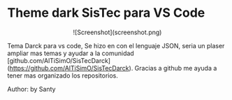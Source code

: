 # Theme dark SisTec para VS Code
<p align="center">
  ![Screenshot](screenshot.png)
</p>

Tema Darck para vs code, Se hizo en con el lenguaje JSON, seria un plaser ampliar mas temas y ayudar a la comunidad [github.com/AlTiSimO/SisTecDarck]    (https://github.com/AlTiSimO/SisTecDarck). Gracias a github me ayuda a tener mas organizado los repositorios.

Author: by Santy
